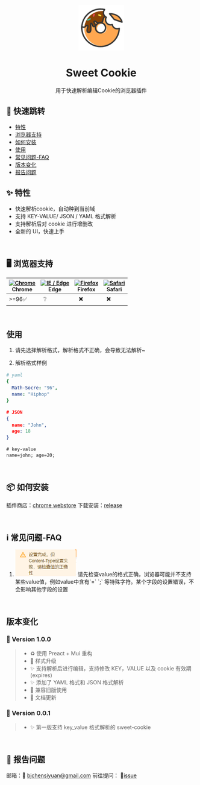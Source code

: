 <div align="center"><img src="https://raw.githubusercontent.com/LuoSK/assets/main/img/icon_128.png" alt="" width="121" height="121" class="jop-noMdConv"></div>



<div align="center">
	<h1 align="center"> Sweet Cookie </h1>
	<p>用于快速解析编辑Cookie的浏览器插件</p>
</div>

## 🔗 快速跳转

- [特性](#特性)
- [浏览器支持](#浏览器支持)
- [如何安装](#如何安装)
- [使用](#使用)
- [常见问题-FAQ](#常见问题-FAQ)
- [版本变化](#版本变化)
- [报告问题](#报告问题)
## ✨ 特性

- 快速解析cookie，自动种到当前域
- 支持 KEY-VALUE/ JSON / YAML 格式解析
- 支持解析后对 cookie 进行增删改
- 全新的 UI，快速上手

<br />

## 🖥️ 浏览器支持

| [<img src="https://raw.githubusercontent.com/alrra/browser-logos/master/src/chrome/chrome_48x48.png" alt="Chrome" width="24px" height="24px" class="jop-noMdConv">](http://godban.github.io/browsers-support-badges/)<br>Chrome | [<img src="https://raw.githubusercontent.com/alrra/browser-logos/master/src/edge/edge_48x48.png" alt="IE / Edge" width="24px" height="24px" class="jop-noMdConv">](http://godban.github.io/browsers-support-badges/)<br>Edge | [<img src="https://raw.githubusercontent.com/alrra/browser-logos/master/src/firefox/firefox_48x48.png" alt="Firefox" width="24px" height="24px" class="jop-noMdConv">](http://godban.github.io/browsers-support-badges/)<br>Firefox | [<img src="https://raw.githubusercontent.com/alrra/browser-logos/master/src/safari/safari_48x48.png" alt="Safari" width="24px" height="24px" class="jop-noMdConv">](http://godban.github.io/browsers-support-badges/)<br>Safari |
| --- | --- | --- | --- |
| >=96✅ | &nbsp;&nbsp;❔ | &nbsp;&nbsp;&nbsp;✖️| &nbsp;&nbsp;✖️  |

<br />

## 使用

1. 请先选择解析格式，解析格式不正确，会导致无法解析~

2. 解析格式样例
``` yaml
# yaml
{
  Math-Socre: "96",
  name: "Hiphop"
}
```

```json
# JSON
{
  name: "John",
  age: 18
}
```
```key
# key-value
name=john; age=20;
```

<br/>

## 📦 如何安装

插件商店：[chrome webstore](https://chrome.google.com/webstore/detail/sweet-cookie/ljoobagfjndhnpgcgcfcioecilnnmfid/evaluated)
下载安装：[release](!https://github.com/LuoSK/sweet-cookie/releases/tag/v1.0.0)

<br />

## ℹ️ 常见问题-FAQ

1.  <img src="https://raw.githubusercontent.com/LuoSK/assets/main/img/warning1.png" alt="" width="162" height="71">
    请先检查value的格式正确，浏览器可能并不支持某些value值，例如value中含有`=` `;` 等特殊字符。某个字段的设置错误，不会影响其他字段的设置

<br />

## 版本变化

### 🔖 Version 1.0.0

> - ♻️ 使用 Preact + Mui 重构
> - 🎨 样式升级
> - ✨ 支持解析后进行编辑，支持修改 KEY，VALUE 以及 cookie 有效期 (expires)
> - ✨ 添加了 YAML 格式和 JSON 格式解析
> - 🚸 兼容旧版使用
> - 📝 文档更新
    
### 🎉 Version 0.0.1

> - ✨ 第一版支持 key_value 格式解析的 sweet-cookie

<br />

## 🐛 报告问题

邮箱：📨 [bjchensiyuan@gmail.com](mailto:bjchensiyuan@gmail.com)
前往提问： 🚩[issue](https://github.com/LuoSK/sweet-cookie/issues/new)